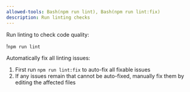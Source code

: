 ```yaml
---
allowed-tools: Bash(npm run lint), Bash(npm run lint:fix)
description: Run linting checks
---
```


Run linting to check code quality:

!`npm run lint`

Automatically fix all linting issues:
1. First run `npm run lint:fix` to auto-fix all fixable issues
2. If any issues remain that cannot be auto-fixed, manually fix them by editing the affected files